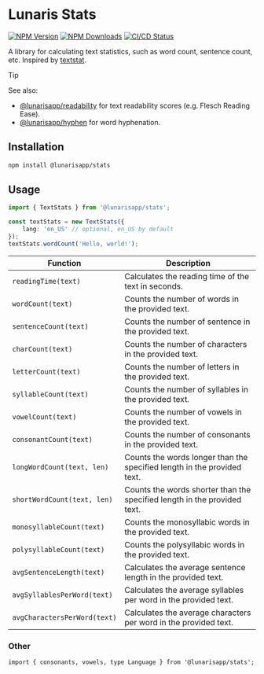 # Lunaris Stats

[![NPM Version](https://img.shields.io/npm/v/%40lunarisapp%2Fstats)](https://www.npmjs.com/package/@lunarisapp/stats)
[![NPM Downloads](https://img.shields.io/npm/dm/%40lunarisapp%2Fstats)](https://www.npmjs.com/package/@lunarisapp/stats)
[![CI/CD Status](https://img.shields.io/github/actions/workflow/status/LunarisApp/text-tools/checks.yml?label=CI%2FCD)](https://github.com/LunarisApp/text-tools/actions/workflows/checks.yml)

A library for calculating text statistics, such as word count, sentence count, etc. Inspired by [textstat](https://github.com/textstat/textstat).

> [!TIP]
> See also:
>   - [@lunarisapp/readability](https://github.com/LunarisApp/text-tools/tree/main/packages/readability) for text readability scores (e.g. Flesch Reading Ease).
>   - [@lunarisapp/hyphen](https://github.com/LunarisApp/text-tools/tree/main/packages/hyphen) for word hyphenation.

## Installation

```bash
npm install @lunarisapp/stats
```

## Usage

```typescript
import { TextStats } from '@lunarisapp/stats';

const textStats = new TextStats({ 
    lang: 'en_US' // optional, en_US by default
});
textStats.wordCount('Hello, world!');
```

| Function                            | Description                                                                 |
|-------------------------------------|-----------------------------------------------------------------------------|
| `readingTime(text)`                 | Calculates the reading time of the text in seconds.                         |
| `wordCount(text)`                   | Counts the number of words in the provided text.                            |
| `sentenceCount(text)`               | Counts the number of sentence in the provided text.                         |
| `charCount(text)`                   | Counts the number of characters in the provided text.                       |
| `letterCount(text)`                 | Counts the number of letters in the provided text.                          |
| `syllableCount(text)`               | Counts the number of syllables in the provided text.                        |
| `vowelCount(text)`                  | Counts the number of vowels in the provided text.                           |
| `consonantCount(text)`              | Counts the number of consonants in the provided text.                       |
| `longWordCount(text, len)`          | Counts the words longer than the specified length in the provided text.     |
| `shortWordCount(text, len)`         | Counts the words shorter than the specified length in the provided text.    |
| `monosyllableCount(text)`           | Counts the monosyllabic words in the provided text.                         |
| `polysyllableCount(text)`           | Counts the polysyllabic words in the provided text.                         |
| `avgSentenceLength(text)`           | Calculates the average sentence length in the provided text.                |
| `avgSyllablesPerWord(text)`         | Calculates the average syllables per word in the provided text.             |
| `avgCharactersPerWord(text)`        | Calculates the average characters per word in the provided text.            |

### Other
```
import { consonants, vowels, type Language } from '@lunarisapp/stats';
```